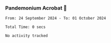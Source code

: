 ### Pandemonium Acrobat 🤸

<!--START_SECTION:waka-->

```all_time
From: 24 September 2024 - To: 01 October 2024

Total Time: 0 secs

No activity tracked
```

<!--END_SECTION:waka-->
